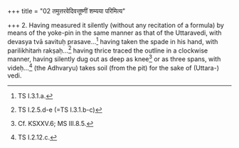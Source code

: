 +++
title = "02 तमुत्तरवेदिवत्तूष्णीं शम्यया परिमित्य"

+++
2. Having measured it silently (without any recitation of a formula) by means of the yoke-pin in the same manner as that of the Uttaravedi, with devasya tvā savituḥ prasave...[^1] having taken the spade in his hand, with parilikhitaṁ rakṣaḥ...[^2] having thrice traced the outline in a clockwise manner, having silently dug out as deep as knee[^3] or as three spans, with videḥ...[^4] (the Adhvaryu) takes soil (from the pit) for the sake of (Uttara-) vedi.  


[^1]: TS I.3.1.a.  

[^2]: TS I.2.5.d-e (=TS I.3.1.b-c)  

[^3]: Cf. KSXXV.6; MS III.8.5.  

[^4]: TS I.2.12.c.  
